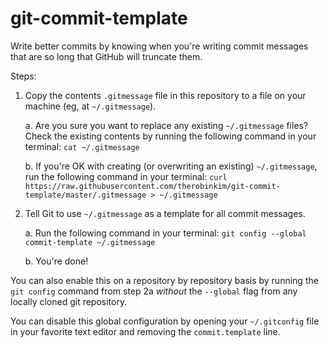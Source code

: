 # git-commit-template

Write better commits by knowing when you're writing commit messages that are so long that GitHub will truncate them.

Steps:
1. Copy the contents `.gitmessage` file in this repository to a file on your machine (eg, at `~/.gitmessage`).

    a. Are you sure you want to replace any existing `~/.gitmessage` files? Check the existing contents by running the following command in your terminal: `cat ~/.gitmessage`

    b. If you're OK with creating (or overwriting an existing) `~/.gitmessage`, run the following command in your terminal: `curl https://raw.githubusercontent.com/therobinkim/git-commit-template/master/.gitmessage > ~/.gitmessage`

2. Tell Git to use `~/.gitmessage` as a template for all commit messages.

    a. Run the following command in your terminal: `git config --global commit-template ~/.gitmessage`

    b. You're done!
  
You can also enable this on a repository by repository basis by running the `git config` command from step 2a _without_ the `--global` flag from any locally cloned git repository.

You can disable this global configuration by opening your `~/.gitconfig` file in your favorite text editor and removing the `commit.template` line.
